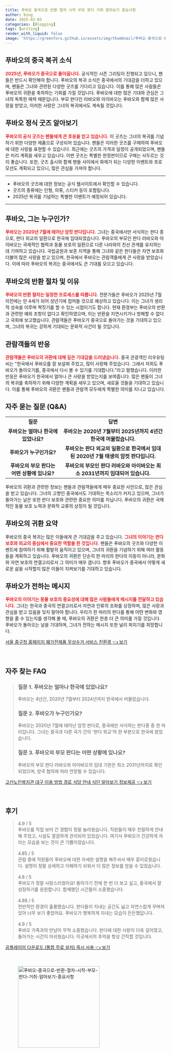 ```yaml
---
title: 푸바오 중국으로 반환 절차 시작 부모 판다 거취 알아보기 중요사항
author: bing
date: 2025-02-03
categories: [Blogging]
tags: [writing]
render_with_liquid: false
image: 'https://greenforu.github.io/assets/img/thumbnail/푸바오-중국으로-반환-절차-시작-부모-판다-거취-알아보기-중요사항.webp'
---
```



<h2 id='푸바오의_중국_복귀_소식'>푸바오의 중국 복귀 소식</h2>

<p><b><span style="color: #ee2323;">2025년, 푸바오가 중국으로 돌아옵니다.</span></b> 공식적인 시즌 그리팅이 진행되고 있으니, 팬들은 반드시 확인해야 합니다. 푸바오의 복귀 소식은 중국에서의 기대감을 더하고 있으며, 팬들은 그녀와 관련된 다양한 굿즈를 기다리고 있습니다. 이를 통해 많은 사람들은 푸바오의 귀환을 축하하는 기회를 가질 것입니다. 푸바오에 대한 많은 기대와 관심은 그녀의 독특한 매력 때문입니다. 부모 판다인 러바오와 아이바오는 푸바오와 함께 많은 사랑을 받았고, 이러한 사랑은 그녀의 복귀에서도 계속될 것입니다.</p>

<h2 id='푸바오_정식_굿즈'>푸바오 정식 굿즈 알아보기</h2>

<p><b><span style="color: #ee2323;">푸바오의 공식 굿즈는 팬들에게 큰 호응을 얻고 있습니다.</span></b> 이 굿즈는 그녀의 복귀를 기념하기 위한 다양한 제품으로 구성되어 있습니다. 팬들은 이러한 굿즈를 구매하여 푸바오에 대한 사랑을 표현할 수 있습니다. 최근에는 굿즈의 가격과 일정이 공개되었으며, 팬들은 미리 계획을 세우고 있습니다. 이번 굿즈는 특별한 한정판이므로 구매는 서두르는 것이 좋습니다. 또한, 굿즈 출시와 함께 팬들 사이에서 화제가 되는 다양한 이벤트와 프로모션도 계획되고 있으니, 많은 관심을 가져야 합니다.</p>

<hr />

<ul>
    <li>푸바오의 굿즈에 대한 정보는 공식 웹사이트에서 확인할 수 있습니다.</li>
    <li>굿즈의 종류에는 인형, 의류, 스티커 등이 포함됩니다.</li>
    <li>2025년 복귀를 기념하는 특별한 이벤트가 예정되어 있습니다.</li>
</ul>

<hr />

<h2 id='푸바오_누구인가'>푸바오, 그는 누구인가?</h2>

<p><b><span style="color: #ee2323;">푸바오는 2020년 7월에 태어난 암컷 판다입니다.</span></b> 그녀는 중국에서만 서식하는 판다 종으로, 판다 외교의 일환으로 한국에 임대되었습니다. 푸바오의 부모인 판다 러바오와 아이바오는 국제적인 협력과 동물 보호의 일환으로 다른 나라와의 친선 관계를 유지하는 데 기여하고 있습니다. 국립공원과 보존 지역을 통해 그녀와 같은 판다들은 자연 보호와 더불어 많은 사랑을 받고 있으며, 한국에서 푸바오는 관람객들에게 큰 사랑을 받았습니다. 이에 따라 푸바오의 복귀는 중국에서도 큰 기대를 모으고 있습니다.</p>

<h2 id='푸바오의_반환_절차'>푸바오의 반환 절차 및 이유</h2>

<p><b><span style="color: #ee2323;">푸바오의 반환 절차는 일정한 프로세스를 따릅니다.</span></b> 전문가들은 푸바오가 2025년 7월 이전에는 만 4세가 되어 성년기에 접어들 것으로 예상하고 있습니다. 이는 그녀가 생리적 성숙을 이루며 짝짓기를 할 수 있는 시점이기도 합니다. 현재 환경부는 푸바오의 반환과 관련한 예외 조항이 없다고 확인하였으며, 이는 반환을 지연시키거나 방해할 수 없다고 국회에 보고했습니다. 관람객들은 푸바오가 중국으로 돌아가는 것을 기대하고 있으며, 그녀의 복귀는 강하게 기대되는 문화적 사건이 될 것입니다.</p>

<h2 id='관람객의_반응'>관람객들의 반응</h2>

<p><b><span style="color: #ee2323;">관람객들은 푸바오의 귀환에 대해 깊은 기대감을 드러냈습니다.</span></b> 중국 관광객인 리우유팅 씨는 "한국에서 푸바오를 잘 보살펴 주었고, 많이 사랑해 주었습니다. 그래서 저희도 푸바오가 돌아오기를, 중국에서 다시 볼 수 있기를 기대합니다."라고 말했습니다. 이러한 반응은 푸바오가 한국에서 얼마나 큰 사랑을 받았는지를 보여줍니다. 많은 팬들이 그녀의 복귀를 축하하기 위해 다양한 계획을 세우고 있으며, 새로울 것들을 기대하고 있습니다. 이를 통해 푸바오의 귀환은 팬들과 관람객 모두에게 특별한 의미를 지니고 있습니다.</p>

<h2 id='자주_묻는_질문'>자주 묻는 질문 (Q&A)</h2>

<table>
    <tr>
        <td style="text-align: center; height: 17px;"><b>질문</b></td>
        <td style="text-align: center; height: 17px;"><b>답변</b></td>
    </tr>
    <tr>
        <td style="text-align: center; height: 17px;"><b>푸바오는 얼마나 한국에 있었나요?</b></td>
        <td style="text-align: center; height: 17px;"><b>푸바오는 2020년 7월부터 2025년까지 4년간 한국에 머물렀습니다.</b></td>
    </tr>
    <tr>
        <td style="text-align: center; height: 17px;"><b>푸바오가 누구인가요?</b></td>
        <td style="text-align: center; height: 17px;"><b>푸바오는 판다 외교의 일환으로 한국에서 임대된 2020년 7월 태생의 암컷 판다입니다.</b></td>
    </tr>
    <tr>
        <td style="text-align: center; height: 17px;"><b>푸바오의 부모 판다는 어떤 상황에 있나요?</b></td>
        <td style="text-align: center; height: 17px;"><b>푸바오의 부모인 판다 러바오와 아이바오는 최소 2031년까지 임대되어 있습니다.</b></td>
    </tr>
</table>

<p>푸바오의 귀환과 관련한 정보는 팬들과 관람객들에게 매우 중요한 사안으로, 많은 관심을 받고 있습니다. 그녀의 고향인 중국에서도 기대하는 목소리가 커지고 있으며, 그녀가 돌아가는 날은 또한 판다 보호와 관련한 중요한 의미를 지닙니다. 푸바오의 귀환은 국제적인 동물 보호 노력과 문화적 교류의 상징이 될 것입니다.</p>

<h2 id='결론'>푸바오의 귀환 요약</h2>

<p>푸바오의 중국 복귀는 많은 이들에게 큰 기대감을 주고 있습니다. <b><span style="color: #ee2323;">그녀의 이야기는 판다 보호와 외교의 중심에서 중요한 역할을 한 것입니다.</span></b> 팬들은 푸바오의 굿즈와 다양한 이벤트에 참여하기 위해 활발히 움직이고 있으며, 그녀의 귀환을 기념하기 위해 여러 활동들을 계획하고 있습니다. 푸바오의 귀환은 단순히 한 마리의 판다의 이동이 아니라, 문화와 자연 보호의 연결고리로서 그 의미가 매우 큽니다. 향후 푸바오가 중국에서 어떻게 새로운 삶을 시작할지 많은 이들이 지켜보기를 기대하고 있습니다.</p>

<h2 id='푸바오가_전하는_메시지'>푸바오가 전하는 메시지</h2>

<p><b><span style="color: #ee2323;">푸바오의 이야기는 동물 보호의 중요성에 대해 많은 사람들에게 메시지를 전달하고 있습니다.</span></b> 그녀는 한국과 중국의 연결고리로서 자연과 인류의 조화를 상징하며, 많은 사랑과 관심을 받고 있음을 잊지 말아야 합니다. 우리가 한 마리의 판다를 통해 어떤 변화와 영향을 줄 수 있는지를 생각해 볼 때, 푸바오의 귀환은 한층 더 큰 의미를 가질 것입니다. 푸바오가 돌아오는 날을 기대하며, 그녀가 전하는 메시지 또한 널리 퍼지기를 희망합니다.</p>


<p><a class="click-button" title="서울 중구청 홈페이지 폐가전제품 무상수거 서비스 친환경" href="https://greenforu.github.io/posts/%EC%84%9C%EC%9A%B8-%EC%A4%91%EA%B5%AC%EC%B2%AD-%ED%99%88%ED%8E%98%EC%9D%B4%EC%A7%80-%ED%8F%90%EA%B0%80%EC%A0%84%EC%A0%9C%ED%92%88-%EB%AC%B4%EC%83%81%EC%88%98%EA%B1%B0-%EC%84%9C%EB%B9%84%EC%8A%A4-%EC%B9%9C%ED%99%98%EA%B2%BD/" rel="dofollow">서울 중구청 홈페이지 폐가전제품 무상수거 서비스 친환경 👈 보기</a></p><br>
<h2 id='자주_찾는_FAQ'>자주 찾는 FAQ</h2>
<div itemscope="" itemtype="https://schema.org/FAQPage"> 
<blockquote> 
<div itemscope="" itemprop="mainEntity" itemtype="https://schema.org/Question"> 
<h3 itemprop="name">질문 1. 푸바오는 얼마나 한국에 있었나요?</h3> 
<div itemscope="" itemprop="acceptedAnswer" itemtype="https://schema.org/Answer"> 
<span itemprop="text"> 
<p>푸바오는 4년간, 2020년 7월부터 2024년까지 한국에서 머물렀습니다.</p> 
</span> 
</div> 
</div> 

<div itemscope="" itemprop="mainEntity" itemtype="https://schema.org/Question"> 
<h3 itemprop="name">질문 2. 푸바오가 누구인가요?</h3> 
<div itemscope="" itemprop="acceptedAnswer" itemtype="https://schema.org/Answer"> 
<span itemprop="text"> 
<p>푸바오는 2020년 7월에 태어난 암컷 판다로, 중국에만 서식하는 판다종 중 한 마리입니다. 그녀는 중국과 다른 국가 간의 '판다 외교'의 한 부분으로 한국에 왔었습니다.</p> 
</span> 
</div> 
</div> 

<div itemscope="" itemprop="mainEntity" itemtype="https://schema.org/Question"> 
<h3 itemprop="name">질문 3. 푸바오의 부모 판다는 어떤 상황에 있나요?</h3> 
<div itemscope="" itemprop="acceptedAnswer" itemtype="https://schema.org/Answer"> 
<span itemprop="text"> 
<p>푸바오의 부모 판다 러바오와 아이바오의 임대 기한은 최소 2031년까지로 확인되었으며, 양국 협의에 따라 연장될 수 있습니다.</p> 
</span> 
</div> 
</div> 
</blockquote> 
</div>
<p><a class="click-button" title="고산노인복지관 대구 이용 방법 경로 식당 안내 식단 알아보기 정보제공" href="https://greenforu.github.io/posts/%EA%B3%A0%EC%82%B0%EB%85%B8%EC%9D%B8%EB%B3%B5%EC%A7%80%EA%B4%80-%EB%8C%80%EA%B5%AC-%EC%9D%B4%EC%9A%A9-%EB%B0%A9%EB%B2%95-%EA%B2%BD%EB%A1%9C-%EC%8B%9D%EB%8B%B9-%EC%95%88%EB%82%B4-%EC%8B%9D%EB%8B%A8-%EC%95%8C%EC%95%84%EB%B3%B4%EA%B8%B0-%EC%A0%95%EB%B3%B4%EC%A0%9C%EA%B3%B5/" rel="dofollow">고산노인복지관 대구 이용 방법 경로 식당 안내 식단 알아보기 정보제공 👈 보기</a></p><br>
<h2 id='후기'>후기</h2>
<div itemscope itemtype="https://schema.org/Product">
  <blockquote>
  <div itemprop="review" itemscope itemtype="https://schema.org/Review">
      <div itemprop="reviewRating" itemscope itemtype="https://schema.org/Rating"> <span itemprop="ratingValue">4.9</span> / <span itemprop="bestRating">5</span> </div>
      <span itemprop="reviewBody">푸바오를 직접 보러 간 경험이 정말 놀라웠습니다. 직원들이 매우 친절하게 안내해 주었고, 시설도 깔끔하게 관리되어 있었습니다. 여기서 푸바오가 건강하게 자라는 모습을 보는 것이 큰 기쁨이었습니다.</span>
  </div>
  <br>
  <div itemprop="review" itemscope itemtype="https://schema.org/Review">
      <div itemprop="reviewRating" itemscope itemtype="https://schema.org/Rating"> <span itemprop="ratingValue">4.85</span> / <span itemprop="bestRating">5</span> </div>
      <span itemprop="reviewBody">관람 중에 직원들이 푸바오에 대한 자세한 설명을 해주셔서 매우 흥미로웠습니다. 설명이 정말 상세하고 이해하기 쉬워서 더 많은 정보를 얻을 수 있었습니다.</span>
  </div>
  <br>
  <div itemprop="review" itemscope itemtype="https://schema.org/Review">
      <div itemprop="reviewRating" itemscope itemtype="https://schema.org/Rating"> <span itemprop="ratingValue">4.8</span> / <span itemprop="bestRating">5</span> </div>
      <span itemprop="reviewBody">푸바오가 정말 사랑스러웠어요! 돌아가기 전에 한 번 더 보고 싶고, 중국에서 잘 성장하기를 응원합니다. 함께했던 시간들이 소중했습니다.</span>
  </div>
  <br>
  <div itemprop="review" itemscope itemtype="https://schema.org/Review">
      <div itemprop="reviewRating" itemscope itemtype="https://schema.org/Rating"> <span itemprop="ratingValue">4.88</span> / <span itemprop="bestRating">5</span> </div>
      <span itemprop="reviewBody">전반적인 환경이 훌륭했습니다. 판다들이 지내는 공간도 넓고 자연스럽게 꾸며져 있어 너무 보기 좋았어요. 푸바오가 행복하게 지내는 모습이 든든했답니다.</span>
  </div>
  <br>
  <div itemprop="review" itemscope itemtype="https://schema.org/Review">
      <div itemprop="reviewRating" itemscope itemtype="https://schema.org/Rating"> <span itemprop="ratingValue">4.9</span> / <span itemprop="bestRating">5</span> </div>
      <span itemprop="reviewBody">푸바오 가족과의 만남이 무척 소중했습니다. 판다에 대한 사랑이 더욱 깊어졌고, 돌아가는 시간이 아쉬웠습니다. 이곳에서의 추억을 항상 간직할 것입니다.</span>
  </div>
  </blockquote>
</div>
<p><a class="click-button" title="곰플레이어 다운로드 (통합 무료 설치) 즉시 사용" href="https://greenforu.github.io/posts/%EA%B3%B0%ED%94%8C%EB%A0%88%EC%9D%B4%EC%96%B4-%EB%8B%A4%EC%9A%B4%EB%A1%9C%EB%93%9C-(%ED%86%B5%ED%95%A9-%EB%AC%B4%EB%A3%8C-%EC%84%A4%EC%B9%98)-%EC%A6%89%EC%8B%9C-%EC%82%AC%EC%9A%A9/" rel="dofollow">곰플레이어 다운로드 (통합 무료 설치) 즉시 사용 👈 보기</a></p><br>
<figure class="image"><img src="https://greenforu.github.io/assets/img/thumbnail/푸바오-중국으로-반환-절차-시작-부모-판다-거취-알아보기-중요사항.webp" alt="푸바오-중국으로-반환-절차-시작-부모-판다-거취-알아보기-중요사항" width="256" height="256"></figure>